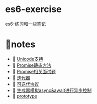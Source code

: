 <!--
 * @Author: luoxi
 * @LastEditTime: 2022-03-11 23:21:27
 * @LastEditors: your name
 * @Description: 
-->
# es6-exercise
es6-练习和一些笔记

# 📔notes

- 📖 [Unicode支持](./Unicode支持/笔记.md)  
- 📖 [Promise静态方法](./Promise静态方法/笔记.md)  
- 📖 [Promise相关面试题](./Promise相关面试题/笔记.md)  
- 📖 [迭代器](./迭代器和生成器/迭代器/notes.md)  
- 📖 [可迭代协议](./notes/可迭代协议.md)  
- 📖 [生成器模拟async&await进行异步控制](./迭代器和生成器/生成器模拟async&await/index.js)  
- 📖 [prototype](./notes/prototype.md)  
